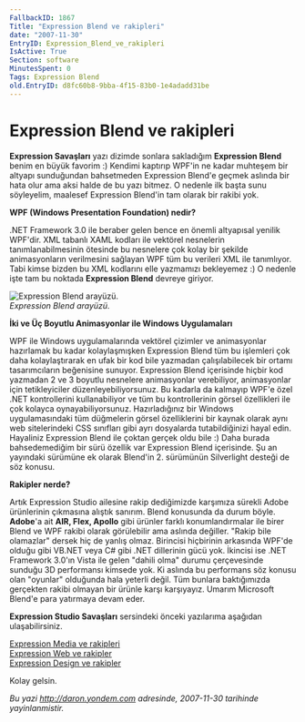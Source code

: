 ```yaml
---
FallbackID: 1867
Title: "Expression Blend ve rakipleri"
date: "2007-11-30"
EntryID: Expression_Blend_ve_rakipleri
IsActive: True
Section: software
MinutesSpent: 0
Tags: Expression Blend
old.EntryID: d8fc60b8-9bba-4f15-83b0-1e4adadd31be
---
```

# Expression Blend ve rakipleri
**Expression Savaşları** yazı dizimde sonlara sakladığım **Expression
Blend** benim en büyük favorim :) Kendimi kaptırıp WPF'in ne kadar
muhteşem bir altyapı sunduğundan bahsetmeden Expression Blend'e geçmek
aslında bir hata olur ama aksi halde de bu yazı bitmez. O nedenle ilk
başta sunu söyleyelim, maalesef Expression Blend'in tam olarak bir
rakibi yok.

**WPF (Windows Presentation Foundation) nedir?**

.NET Framework 3.0 ile beraber gelen bence en önemli altyapısal yenilik
WPF'dir. XML tabanlı XAML kodları ile vektörel nesnelerin
tanımlanabilmesinin ötesinde bu nesnelere çok kolay bir şekilde
animasyonların verilmesini sağlayan WPF tüm bu verileri XML ile
tanımlıyor. Tabi kimse bizden bu XML kodlarını elle yazmamızı bekleyemez
:) O nedenle işte tam bu noktada **Expression Blend** devreye giriyor.

![Expression Blend
arayüzü.](media/Expression_Blend_ve_rakipleri/29112007_1.png)\
*Expression Blend arayüzü.*

**İki ve Üç Boyutlu Animasyonlar ile Windows Uygulamaları**

WPF ile Windows uygulamalarında vektörel çizimler ve animasyonlar
hazırlamak bu kadar kolaylaşmışken Expression Blend tüm bu işlemleri çok
daha kolaylaştırarak en ufak bir kod bile yazmadan çalışılabilecek bir
ortamı tasarımcıların beğenisine sunuyor. Expression Blend içerisinde
hiçbir kod yazmadan 2 ve 3 boyutlu nesnelere animasyonlar verebiliyor,
animasyonlar için tetikleyiciler düzenleyebiliyorsunuz. Bu kadarla da
kalmayıp WPF'e özel .NET kontrollerini kullanabiliyor ve tüm bu
kontrollerinin görsel özellikleri ile çok kolayca oynayabiliyorsunuz.
Hazırladığınız bir Windows uygulamasındaki tüm düğmelerin görsel
özelliklerini bir kaynak olarak aynı web sitelerindeki CSS sınıfları
gibi ayrı dosyalarda tutabildiğinizi hayal edin. Hayaliniz Expression
Blend ile çoktan gerçek oldu bile :) Daha burada bahsedemediğim bir sürü
özellik var Expression Blend içerisinde. Şu an yayındaki sürümüne ek
olarak Blend'in 2. sürümünün Silverlight desteği de söz konusu.

**Rakipler nerde?**

Artık Expression Studio ailesine rakip dediğimizde karşımıza sürekli
Adobe ürünlerinin çıkmasına alıştık sanırım. Blend konusunda da durum
böyle. **Adobe**'a ait **AIR, Flex, Apollo** gibi ürünler farklı
konumlandırmalar ile birer Blend ve WPF rakibi olarak görülebilir ama
aslında değiller. "Rakip bile olamazlar" dersek hiç de yanlış olmaz.
Birincisi hiçbirinin arkasında WPF'de olduğu gibi VB.NET veya C\# gibi
.NET dillerinin gücü yok. İkincisi ise .NET Framework 3.0'ın Vista ile
gelen "dahili olma" durumu çerçevesinde sunduğu 3D performansı kimsede
yok. Ki aslında bu performans söz konusu olan "oyunlar" olduğunda hala
yeterli değil. Tüm bunlara baktığımızda gerçekten rakibi olmayan bir
ürünle karşı karşıyayız. Umarım Microsoft Blend'e para yatırmaya devam
eder.

**Expression Studio Savaşları** sersindeki önceki yazılarıma aşağıdan
ulaşabilirsiniz.

[Expression Media ve
rakipleri](http://daron.yondem.com/tr/post/ebc1b99d-ddc9-49f8-af34-1dc42b194ece)\
 [Expression Web ve
rakipler](http://daron.yondem.com/tr/post/5ee7ec45-f6f5-4a98-9902-0e8fe2bc2016)\
 [Expression Design ve
rakipler](http://daron.yondem.com/tr/post/4918cfdc-60cf-448f-8a1c-e6859205bc2f)

Kolay gelsin.



*Bu yazi http://daron.yondem.com adresinde, 2007-11-30 tarihinde yayinlanmistir.*
